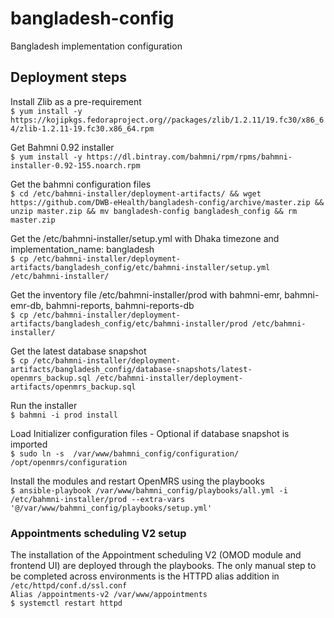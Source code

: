 # bangladesh-config  
Bangladesh implementation configuration  


## Deployment steps  
Install Zlib as a pre-requirement  
```$ yum install -y https://kojipkgs.fedoraproject.org//packages/zlib/1.2.11/19.fc30/x86_64/zlib-1.2.11-19.fc30.x86_64.rpm```

Get Bahmni 0.92 installer  
```$ yum install -y https://dl.bintray.com/bahmni/rpm/rpms/bahmni-installer-0.92-155.noarch.rpm```

Get the bahmni configuration files  
```$ cd /etc/bahmni-installer/deployment-artifacts/ && wget https://github.com/DWB-eHealth/bangladesh-config/archive/master.zip && unzip master.zip && mv bangladesh-config bangladesh_config && rm master.zip```

Get the /etc/bahmni-installer/setup.yml with Dhaka timezone and implementation_name: bangladesh  
```$ cp /etc/bahmni-installer/deployment-artifacts/bangladesh_config/etc/bahmni-installer/setup.yml /etc/bahmni-installer/```

Get the inventory file /etc/bahmni-installer/prod with bahmni-emr, bahmni-emr-db, bahmni-reports, bahmni-reports-db  
```$ cp /etc/bahmni-installer/deployment-artifacts/bangladesh_config/etc/bahmni-installer/prod /etc/bahmni-installer/```

Get the latest database snapshot  
```$ cp /etc/bahmni-installer/deployment-artifacts/bangladesh_config/database-snapshots/latest-openmrs_backup.sql /etc/bahmni-installer/deployment-artifacts/openmrs_backup.sql```

Run the installer  
```$ bahmni -i prod install```

Load Initializer configuration files - Optional if database snapshot is imported  
```$ sudo ln -s  /var/www/bahmni_config/configuration/ /opt/openmrs/configuration```

Install the modules and restart OpenMRS using the playbooks  
```$ ansible-playbook /var/www/bahmni_config/playbooks/all.yml -i /etc/bahmni-installer/prod --extra-vars '@/var/www/bahmni_config/playbooks/setup.yml'```

### Appointments scheduling V2 setup  
The installation of the Appointment scheduling V2 (OMOD module and frontend UI) are deployed through the playbooks.
The only manual step to be completed across environments is the HTTPD alias addition in `/etc/httpd/conf.d/ssl.conf`  
`Alias /appointments-v2 /var/www/appointments`  
`$ systemctl restart httpd`  
